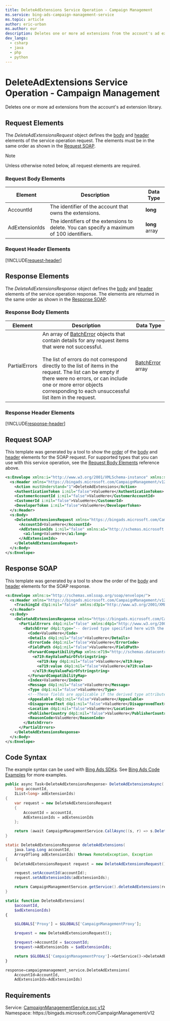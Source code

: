 ```yaml
---
title: DeleteAdExtensions Service Operation - Campaign Management
ms.service: bing-ads-campaign-management-service
ms.topic: article
author: eric-urban
ms.author: eur
description: Deletes one or more ad extensions from the account's ad extension library.
dev_langs: 
  - csharp
  - java
  - php
  - python
---
```

# DeleteAdExtensions Service Operation - Campaign Management
Deletes one or more ad extensions from the account's ad extension library.

## <a name="request"></a>Request Elements
The *DeleteAdExtensionsRequest* object defines the [body](#request-body) and [header](#request-header) elements of the service operation request. The elements must be in the same order as shown in the [Request SOAP](#request-soap). 

> [!NOTE]
> Unless otherwise noted below, all request elements are required.

### <a name="request-body"></a>Request Body Elements

|Element|Description|Data Type|
|-----------|---------------|-------------|
|<a name="accountid"></a>AccountId|The identifier of the account that owns the extensions.|**long**|
|<a name="adextensionids"></a>AdExtensionIds|The identifiers of the extensions to delete. You can specify a maximum of 100 identifiers.|**long** array|

### <a name="request-header"></a>Request Header Elements
[!INCLUDE[request-header](./includes/request-header.md)]

## <a name="response"></a>Response Elements
The *DeleteAdExtensionsResponse* object defines the [body](#response-body) and [header](#response-header) elements of the service operation response. The elements are returned in the same order as shown in the [Response SOAP](#response-soap).

### <a name="response-body"></a>Response Body Elements

|Element|Description|Data Type|
|-----------|---------------|-------------|
|<a name="partialerrors"></a>PartialErrors|An array of [BatchError](batcherror.md) objects that contain details for any request items that were not successful.<br/><br/>The list of errors do not correspond directly to the list of items in the request. The list can be empty if there were no errors, or can include one or more error objects corresponding to each unsuccessful list item in the request.|[BatchError](batcherror.md) array|

### <a name="response-header"></a>Response Header Elements
[!INCLUDE[response-header](./includes/response-header.md)]

## <a name="request-soap"></a>Request SOAP
This template was generated by a tool to show the [order](../guides/services-protocol.md#element-order) of the [body](#request-body) and [header](#request-header) elements for the SOAP request. For supported types that you can use with this service operation, see the [Request Body Elements](#request-header) reference above.

```xml
<s:Envelope xmlns:i="http://www.w3.org/2001/XMLSchema-instance" xmlns:s="http://schemas.xmlsoap.org/soap/envelope/">
  <s:Header xmlns="https://bingads.microsoft.com/CampaignManagement/v12">
    <Action mustUnderstand="1">DeleteAdExtensions</Action>
    <AuthenticationToken i:nil="false">ValueHere</AuthenticationToken>
    <CustomerAccountId i:nil="false">ValueHere</CustomerAccountId>
    <CustomerId i:nil="false">ValueHere</CustomerId>
    <DeveloperToken i:nil="false">ValueHere</DeveloperToken>
  </s:Header>
  <s:Body>
    <DeleteAdExtensionsRequest xmlns="https://bingads.microsoft.com/CampaignManagement/v12">
      <AccountId>ValueHere</AccountId>
      <AdExtensionIds i:nil="false" xmlns:a1="http://schemas.microsoft.com/2003/10/Serialization/Arrays">
        <a1:long>ValueHere</a1:long>
      </AdExtensionIds>
    </DeleteAdExtensionsRequest>
  </s:Body>
</s:Envelope>
```

## <a name="response-soap"></a>Response SOAP
This template was generated by a tool to show the order of the [body](#response-body) and [header](#response-header) elements for the SOAP response.

```xml
<s:Envelope xmlns:s="http://schemas.xmlsoap.org/soap/envelope/">
  <s:Header xmlns="https://bingads.microsoft.com/CampaignManagement/v12">
    <TrackingId d3p1:nil="false" xmlns:d3p1="http://www.w3.org/2001/XMLSchema-instance">ValueHere</TrackingId>
  </s:Header>
  <s:Body>
    <DeleteAdExtensionsResponse xmlns="https://bingads.microsoft.com/CampaignManagement/v12">
      <PartialErrors d4p1:nil="false" xmlns:d4p1="http://www.w3.org/2001/XMLSchema-instance">
        <BatchError d4p1:type="-- derived type specified here with the appropriate prefix --">
          <Code>ValueHere</Code>
          <Details d4p1:nil="false">ValueHere</Details>
          <ErrorCode d4p1:nil="false">ValueHere</ErrorCode>
          <FieldPath d4p1:nil="false">ValueHere</FieldPath>
          <ForwardCompatibilityMap xmlns:e719="http://schemas.datacontract.org/2004/07/System.Collections.Generic" d4p1:nil="false">
            <e719:KeyValuePairOfstringstring>
              <e719:key d4p1:nil="false">ValueHere</e719:key>
              <e719:value d4p1:nil="false">ValueHere</e719:value>
            </e719:KeyValuePairOfstringstring>
          </ForwardCompatibilityMap>
          <Index>ValueHere</Index>
          <Message d4p1:nil="false">ValueHere</Message>
          <Type d4p1:nil="false">ValueHere</Type>
          <!--These fields are applicable if the derived type attribute is set to EditorialError-->
          <Appealable d4p1:nil="false">ValueHere</Appealable>
          <DisapprovedText d4p1:nil="false">ValueHere</DisapprovedText>
          <Location d4p1:nil="false">ValueHere</Location>
          <PublisherCountry d4p1:nil="false">ValueHere</PublisherCountry>
          <ReasonCode>ValueHere</ReasonCode>
        </BatchError>
      </PartialErrors>
    </DeleteAdExtensionsResponse>
  </s:Body>
</s:Envelope>
```

## <a name="example"></a>Code Syntax
The example syntax can be used with [Bing Ads SDKs](../guides/client-libraries.md). See [Bing Ads Code Examples](../guides/code-examples.md) for more examples.
```csharp
public async Task<DeleteAdExtensionsResponse> DeleteAdExtensionsAsync(
	long accountId,
	IList<long> adExtensionIds)
{
	var request = new DeleteAdExtensionsRequest
	{
		AccountId = accountId,
		AdExtensionIds = adExtensionIds
	};

	return (await CampaignManagementService.CallAsync((s, r) => s.DeleteAdExtensionsAsync(r), request));
}
```
```java
static DeleteAdExtensionsResponse deleteAdExtensions(
	java.lang.Long accountId,
	ArrayOflong adExtensionIds) throws RemoteException, Exception
{
	DeleteAdExtensionsRequest request = new DeleteAdExtensionsRequest();

	request.setAccountId(accountId);
	request.setAdExtensionIds(adExtensionIds);

	return CampaignManagementService.getService().deleteAdExtensions(request);
}
```
```php
static function DeleteAdExtensions(
	$accountId,
	$adExtensionIds)
{

	$GLOBALS['Proxy'] = $GLOBALS['CampaignManagementProxy'];

	$request = new DeleteAdExtensionsRequest();

	$request->AccountId = $accountId;
	$request->AdExtensionIds = $adExtensionIds;

	return $GLOBALS['CampaignManagementProxy']->GetService()->DeleteAdExtensions($request);
}
```
```python
response=campaignmanagement_service.DeleteAdExtensions(
	AccountId=AccountId,
	AdExtensionIds=AdExtensionIds)
```

## Requirements
Service: [CampaignManagementService.svc v12](https://campaign.api.bingads.microsoft.com/Api/Advertiser/CampaignManagement/v12/CampaignManagementService.svc)  
Namespace: https\://bingads.microsoft.com/CampaignManagement/v12  

